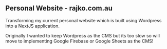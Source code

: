 ## Personal Website - rajko.com.au

Transforming my current personal website which is built using Wordpress into a NextJS application.

Originally I wanted to keep Wordpress as the CMS but its too slow so will move to implementing Google Firebase or Google Sheets as the CMS!